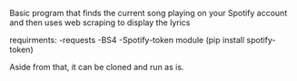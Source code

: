 Basic program that finds the current song playing on your Spotify account and then uses web scraping to display the lyrics

requirments:
    -requests
    -BS4
    -Spotify-token module (pip install spotify-token) 
    
 Aside from that, it can be cloned and run as is. 
